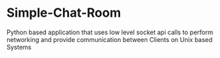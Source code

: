 # Simple-Chat-Room
Python based application that uses low level socket api calls to perform networking and provide communication between Clients on Unix based Systems
